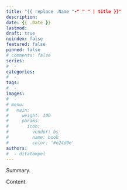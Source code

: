 ```yaml
---
title: "{{ replace .Name "-" " " | title }}"
description: 
date: {{ .Date }}
lastmod:
draft: true
noindex: false
featured: false
pinned: false
# comments: false
series:
#  - 
categories:
#  - 
tags:
#  - 
images:
#  - 
# menu:
#   main:
#     weight: 100
#     params:
#       icon:
#         vendor: bs
#         name: book
#         color: '#e24d0e'
authors:
#  - ditatompel
---
```


Summary.

<!--more-->

Content.
